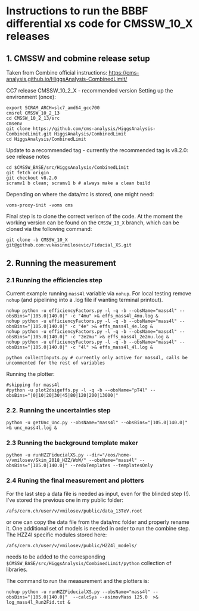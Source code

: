 # Instructions to run the BBBF differential xs code for CMSSW_10_X releases

## 1. CMSSW and cobmine release setup

Taken from Combine official instructions: https://cms-analysis.github.io/HiggsAnalysis-CombinedLimit/

CC7 release CMSSW_10_2_X - recommended version
Setting up the environment (once):

```
export SCRAM_ARCH=slc7_amd64_gcc700
cmsrel CMSSW_10_2_13
cd CMSSW_10_2_13/src
cmsenv
git clone https://github.com/cms-analysis/HiggsAnalysis-CombinedLimit.git HiggsAnalysis/CombinedLimit
cd HiggsAnalysis/CombinedLimit
```

Update to a recommended tag - currently the recommended tag is v8.2.0: see release notes

```
cd $CMSSW_BASE/src/HiggsAnalysis/CombinedLimit
git fetch origin
git checkout v8.2.0
scramv1 b clean; scramv1 b # always make a clean build
```
Depending on where the data/mc is stored, one might need:

```
voms-proxy-init -voms cms
```
Final step is to clone the correct verison of the code. At the moment the working version can be found on the ```CMSSW_10_X``` branch, which can be cloned via the following command:
```
git clone -b CMSSW_10_X git@github.com:vukasinmilosevic/Fiducial_XS.git
```

## 2. Running the measurement

### 2.1 Running the efficiencies step

Current example running ```mass4l``` variable via ```nohup```. For local testing remove ```nohup``` (and pipelining into a .log file if wanting terminal printout).

```
nohup python -u efficiencyFactors.py -l -q -b --obsName="mass4l" --obsBins="|105.0|140.0|" -c "4mu" >& effs_mass4l_4mu.log &
nohup python -u efficiencyFactors.py -l -q -b --obsName="mass4l" --obsBins="|105.0|140.0|" -c "4e" >& effs_mass4l_4e.log &
nohup python -u efficiencyFactors.py -l -q -b --obsName="mass4l" --obsBins="|105.0|140.0|" -c "2e2mu" >& effs_mass4l_2e2mu.log &
nohup python -u efficiencyFactors.py -l -q -b --obsName="mass4l" --obsBins="|105.0|140.0|" -c "4l" >& effs_mass4l_4l.log &

python collectInputs.py # currently only active for mass4l, calls be uncommented for the rest of variables
```

Running the plotter:

```
#skipping for mass4l 
#python -u plot2dsigeffs.py -l -q -b --obsName="pT4l" --obsBins="|0|10|20|30|45|80|120|200|13000|"
```

### 2.2. Running the uncertainties step

```
python -u getUnc_Unc.py --obsName="mass4l" --obsBins="|105.0|140.0|" >& unc_mass4l.log &
```

### 2.3 Running the background template maker

```
python -u runHZZFiducialXS.py --dir="/eos/home-v/vmilosev/Skim_2018_HZZ/WoW/" --obsName="mass4l" --obsBins="|105.0|140.0|" --redoTemplates --templatesOnly 
```

### 2.4 Runing the final measurement and plotters

For the last step a data file is needed as input, even for the blinded step (!). I've stored the previous one in my public folder:
```
/afs/cern.ch/user/v/vmilosev/public/data_13TeV.root
```
or one can copy the data file from the data/mc folder and properly rename it. One additional set of models is needed in order to run the combine step. The HZZ4l specific modules stored here:
```
/afs/cern.ch/user/v/vmilosev/public/HZZ4l_models/
```
needs to be added to the corresponding ```$CMSSW_BASE/src/HiggsAnalysis/CombinedLimit/python``` collection of libraries.

The command to run the measurement and the plotters is:


```
nohup python -u runHZZFiducialXS.py --obsName="mass4l" --obsBins="|105.0|140.0|"  --calcSys --asimovMass 125.0  >& log_mass4l_Run2Fid.txt &
```
